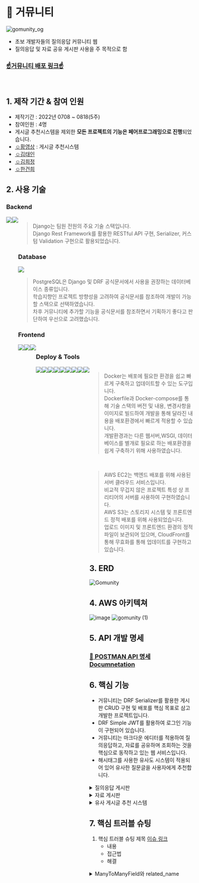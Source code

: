 # 🐢 거뮤니티
![gomunity_og](https://user-images.githubusercontent.com/97969957/185279549-76daa3f9-50dc-4eb7-b412-2f9faec1c2b3.png)  
- 초보 개발자들의 질의응답 커뮤니티 웹  
- 질의응답 및 자료 공유 게시판 사용을 주 목적으로 함  
  
### [☝거뮤니티 배포 링크☝](https://gomunity.shop)

<br>

## 1. 제작 기간 & 참여 인원

- 제작기간 : 2022년 0708 ~ 0818(5주)  
- 참여인원 : 4명
- 게시글 추천시스템을 제외한 **모든 프로젝트의 기능은 페어프로그래밍으로 진행**되었습니다.
- [☺황영상](https://github.com/migdracios) : 게시글 추천시스템
- [☺김태인](https://github.com/kti0940)
- [☺김희정](https://github.com/kimheejeong3808)
- [☺한건희](https://github.com/hangunhee94)


## 2. 사용 기술

### Backend

<div style="display:flex">
    <img src="https://img.shields.io/badge/Python-3776AB?style=for-the-badge&logo=Python&logoColor=white">
    <img src="https://img.shields.io/badge/Django-092E20?style=for-the-badge&logo=Django&logoColor=white">
<div>

> Django는 팀원 전원의 주요 기술 스택입니다.  
> Django Rest Framework를 활용한 RESTful API 구현, Serializer, 커스텀 Validation 구현으로 활용되었습니다.

### Database

<img src="https://img.shields.io/badge/PostgreSQL-4169E1?style=for-the-badge&logo=PostgreSQL&logoColor=white">

> PostgreSQL은 Django 및 DRF 공식문서에서 사용을 권장하는 데이터베이스 종류입니다.  
> 학습지향인 프로젝트 방향성을 고려하여 공식문서를 참조하여 개발이 가능할 스택으로 선택하였습니다.  
> 차후 거뮤니티에 추가할 기능을 공식문서를 참조하면서 기획하기 좋다고 판단하여 우선으로 고려했습니다.

### Frontend

<div style="display:flex">
    <img src="https://img.shields.io/badge/HTML5-e34f26?style=for-the-badge&logo=HTML5&logoColor=white">
    <img src="https://img.shields.io/badge/CSS3-1572B6?style=for-the-badge&logo=CSS3&logoColor=white">
    <img src="https://img.shields.io/badge/Javascript-F7DF1E?style=for-the-badge&logo=JavaScript&logoColor=white">    
<div>

### Deploy & Tools

<div style="display:flex">
    <img src="https://img.shields.io/badge/Git-F05032?style=for-the-badge&logo=Git&logoColor=white">
    <img src="https://img.shields.io/badge/Sourcetree-0052CC?style=for-the-badge&logo=Sourcetree&logoColor=white">
    <img src="https://img.shields.io/badge/Github-181717?style=for-the-badge&logo=Github&logoColor=white">
    <img src="https://img.shields.io/badge/Visual Studio Code-007ACC?style=for-the-badge&logo=Visual Studio Code&logoColor=white">    
<div>
<div style="display:flex">
    <img src="https://img.shields.io/badge/Docker-2496ED?style=for-the-badge&logo=Docker&logoColor=white">
    <img src="https://img.shields.io/badge/Amazon EC2-FF9900?style=for-the-badge&logo=Amazon EC2&logoColor=white">
    <img src="https://img.shields.io/badge/Amazon S3-569A31?style=for-the-badge&logo=Amazon S3&logoColor=white">
    <img src="https://img.shields.io/badge/Gunicorn-499848?style=for-the-badge&logo=Gunicorn&logoColor=white">
    <img src="https://img.shields.io/badge/NGINX-009639?style=for-the-badge&logo=NGINX&logoColor=white">
<div>
  
> Docker는 배포에 필요한 환경을 쉽고 빠르게 구축하고 업데이트할 수 있는 도구입니다.  
> Dockerfile과 Docker-compose를 통해 기술 스택의 버전 및 내용, 변경사항을 이미지로 빌드하여 개발을 통해 달라진 내용을 배포환경에서 빠르게 적용할 수 있습니다.  
> 개발환경과는 다른 웹서버,WSGI, 데이터베이스를 별개로 필요로 하는 배포환경을 쉽게 구축하기 위해 사용하였습니다.
  
<br>
  
> AWS EC2는 백엔드 배포를 위해 사용된 서버 클라우드 서비스입니다.  
> 비교적 무겁지 않은 프로젝트 특성 상 프리티어의 서버를 사용하여 구현하였습니다.  
> AWS S3는 스토리지 시스템 및 프론트엔드 정적 배포를 위해 사용되었습니다.  
> 업로드 이미지 및 프론트엔드 환경의 정적파일이 보관되어 있으며, CloudFront를 통해 무효화를 통해 업데이트를 구현하고 있습니다.

## 3. ERD

![Gomunity](https://user-images.githubusercontent.com/97969957/185282933-80713a8e-cdf6-47c4-ba20-ef985fddf0d0.png)
    
## 4. AWS 아키텍쳐

![image](https://user-images.githubusercontent.com/97969957/185283041-45f4504d-e797-4714-9d7e-058568c20f8d.png)
![gomunity (1)](https://user-images.githubusercontent.com/97969957/187371617-783405eb-9ae5-4375-b042-f5de8c9c145c.png)


## 5. API 개발 명세
### [🚩 POSTMAN API 명세 Documnetation](https://documenter.getpostman.com/view/19965228/UzQpwndu)

## 6. 핵심 기능

- 거뮤니티는 DRF Serializer를 활용한 게시판 CRUD 구현 및 배포를 핵심 목표로 삼고 개발한 프로젝트입니다.
- DRF Simple JWT를 활용하여 로그인 기능이 구현되어 있습니다.
- 거뮤니티는 마크다운 에디터를 적용하여 질의응답하고, 자료를 공유하며 조회하는 것을 핵심으로 동작하고 있는 웹 서비스입니다. 
- 해시태그를 사용한 유사도 시스템이 적용되어 있어 유사한 질문글을 사용자에게 추천합니다.

<details>
<summary>질의응답 게시판</summary>
<div markdown="1">

### 1. 질문글 조회
        
사용자가 로그인 없이도 게시글을 조회할 수 있도록 Access Token 없이 GET 요청함
  
  **질문글 목록 조회** [🔥code](https://github.com/migdracios/gomunity_be/blob/cdd28297e5ca5c2b9d1293067ae67069c192678c/qna/views.py#L134-L138)
  
      - 질문글 Serializer를 사용하여, 작성된 게시글의 제목, 작성자, 좋아요수, 댓글수 데이터를 Return

  **질문글 상세 조회** [🔥code](https://github.com/migdracios/gomunity_be/blob/cdd28297e5ca5c2b9d1293067ae67069c192678c/qna/views.py#L38-L41)  
  
      - 질문글 Serializer를 사용하여, 작성된 게시글의 제목, 작성자, 작성일, 좋아요수, 댓글 목록, 내용 데이터를 Return
        
### 2. 질문글 작성 

**질문글 작성** [🔥code](https://github.com/migdracios/gomunity_be/blob/cdd28297e5ca5c2b9d1293067ae67069c192678c/qna/views.py#L43-L57)

    - 작성자, 제목, 해시태그, 내용, 썸네일 이미지를 Request
    - Serializer is_valid() 통과 후 save()메서드로 레코드 저장
    - 섬네일 이미지의 이름을 변경 후, boto3의 s3.upload_file() 메서드를 통하여 username/imagename 형태로 S3 저장
    - 200,400 status_code 및 메시지 리턴
  
### 3. 질문글 수정 

**질문글 수정** [🔥code](https://github.com/migdracios/gomunity_be/blob/cdd28297e5ca5c2b9d1293067ae67069c192678c/qna/views.py#L59-L74)

    - URL로 게시글 PK 요구
    - 작성자, 제목, 해시태그, 내용, 썸네일 이미지 중 일부를 Request
    - Serializer is_valid() 및 Partial 메서드를 사용하여 데이터 검증 이후 save()메서드로 업데이트
    - 섬네일 이미지의 이름을 변경 후, boto3의 s3.upload_file() 메서드를 통하여 username/imagename 형태로 S3 저장
    - 200,400 status_code 및 메시지 리턴
    
### 4. 질문글 삭제 

**질문글 삭제** [🔥code](https://github.com/migdracios/gomunity_be/blob/cdd28297e5ca5c2b9d1293067ae67069c192678c/qna/views.py#L76-L80)

    - URL로 게시글 PK 요구
    - 작성자 Request
    - 게시글의 레코드를 삭제, 200,400 status_code 및 메시지 리턴
    
### 5. 질문글 검색 

**질문글 검색** [🔥code](https://github.com/migdracios/gomunity_be/blob/cdd28297e5ca5c2b9d1293067ae67069c192678c/qna/views.py#L141-L145)

    - 검색 키워드 Request
    - 
    - DRF 제네릭뷰 서치필터를 사용하여 제목, 작성자, 내용 데이터와 일치하는 레코드를 클라이언트에 전달합니다.

</div>
</details>

<details>
<summary>자료 게시판</summary>
<div markdown="1">

1. 자료 조회 
    1. 자료 목록 조회 [📜코드링크](https://github.com/migdracios/gomunity_be/blob/cdd28297e5ca5c2b9d1293067ae67069c192678c/archive/views.py#L108-L111)
        - 사용자는 자료글의 목록을 조회할 수 있습니다.
        - 작성된 게시글의 제목, 작성자, 좋아요수 데이터를 시리얼라이저를 통해 클라이언트에 전달합니다.
    2. 자료 상세 조회 [📜코드링크](https://github.com/migdracios/gomunity_be/blob/cdd28297e5ca5c2b9d1293067ae67069c192678c/archive/views.py#L20-L23)
        - 사용자는 자료글의 상세 내용을 조회할 수 있습니다.
        - 작성된 게시글의 제목, 작성자, 좋아요수, 댓글, 내용 데이터를 시리얼라이저를 통해 클라이언트에 전달합니다.
2. 자료 작성 [📜코드링크](https://github.com/migdracios/gomunity_be/blob/cdd28297e5ca5c2b9d1293067ae67069c192678c/archive/views.py#L25-L32)
    - 사용자는 자료 작성페이지에서 입력한 데이터를 데이터베이스 레코드로 저장할 수 있습니다.
    - 게시글 작성에 성공하면 성공 메시지를 클라이언트에 전달합니다.
    - 게시글 작성에 실패하면 오류 내용을 메시지로 클라이언트에 전달합니다.
3. 자료 수정 [📜코드링크](https://github.com/migdracios/gomunity_be/blob/cdd28297e5ca5c2b9d1293067ae67069c192678c/archive/views.py#L34-L42)
    - 사용자는 작성된 자료글을 작성한 사용자로 제한하여 수정할 수 있습니다.
    - 사용자는 작성페이지를 통해서 기존 작성된 내용을 바탕으로 데이터를 수정하여 데이터베이스 레코드를 저장합니다.
4. 자료 삭제 [📜코드링크](https://github.com/migdracios/gomunity_be/blob/cdd28297e5ca5c2b9d1293067ae67069c192678c/archive/views.py#L44-L48)
    - 사용자는 작성된 자료글을 작성한 사용자로 제한하여 삭제할 수 있습니다.
    - 사용자는 자료글 상세 페이지에서 삭제버튼을 통하여 데이터베이스의 작성글 레코드를 삭제합니다.
    
</div>
</details>

<details>
<summary>유사 게시글 추천 시스템</summary>
<div markdown="1">



</div>
</details>
    
    

## 7. 핵심 트러블 슈팅

1. 핵심 트러블 슈팅 제목 [이슈 링크]()
    - 내용
    - 접근법
    - 해결
  
  
<details>
<summary>ManyToManyField와 related_name</summary>
<div markdown="1">

---

### ✍상황

- 사용자가 질문글과 답글을 작성하면, 다른 사용자는 좋아요를 각각 질문글과 답글에 상호작용할 수 있음
- 그렇기 때문에 질문글과 답글에 각각 좋아요 필드가 필요함
- 사용자-질문글 테이블에 M:M으로 연결되는 `질문글 좋아요 테이블`과 사용자-답글 테이블에 M:M으로 연결되는 `답글 좋아요 테이블`을 각각 생성하고 싶음
- ERD 대로 코드를 작성하고, migrations을 하는 중 하기와 같은 오류코드를 뱉어냈다.

![Untitled](https://user-images.githubusercontent.com/97969957/186821329-a9a492ae-bac0-427b-b33c-39d6e0d5c066.png)

```python
class QnAQuestion(models.Model):
    user = models.ForeignKey(UserModel, verbose_name="질문작성자", on_delete=models.CASCADE)
    title = models.CharField("제목", max_length=100)
    content = models.TextField("질문글")
    like = models.ManyToManyField(UserModel, through="QuestionLike")
    created_at = models.DateTimeField("생성시간", auto_now_add=True)
    updated_at = models.DateTimeField("수정시간", auto_now=True)

    def __str__(self):
        return f"작성된 질문은 {self.title} 입니다"
```

- 작성된 ERD대로 ManyToMany 필드를 작성하려고 하자 오류가 발생하면서 마이그레이션이 실행되지 않았음

### ✍오류코드

![Untitle1d](https://user-images.githubusercontent.com/97969957/186821341-753f6c3c-f7f1-4c8a-aca2-2c48f802b402.png)

### ✍트러블슈팅

[점프 투 파이썬](https://wikidocs.net/71791)

- 구글링을 통해 문제의 내용을 찾아보니 QnAQuestion 모델에서 사용한 user와 like 필드가 모두 UserModel과 연결이 되어있어서 생긴 문제
- `UserModel.qnaquestions_set`처럼 User모델을 통해서 데이터에 접근하려 할때 user를 기준으로 할지, like를 기준으로 해야할지 명확하지 않다는 것이 이유였다

### ✍해결

하나의 모델에서 참조하고 있는 유저모델이 두 개나 있다!

- ERD의 설계 상으로는 문제가 없었으나 물리적으로 모델을 생성할 때 각 필드가 참조하고 있는 모델이 동일하기 때문에 발생한 문제
- 그러나 모델을 생성하는 과정에서 발생한 문제로, 이는 하나의 모델이 **`역참조할 때`** 바라봐야 할 필드가 무엇인지 확실하게 정의해줘야 한다

related_name 메서드로 충돌 피하기

- ManyToMany 필드에 **`related_name을 지정해주는 것`**으로 충돌을 피할 수 있다.(다른 필드에서도 가능하지만, 이름을 굳이 추가적으로 바꿔주지는 않았다)

```jsx
like = models.ManyToManyField(UserModel, related_name='question_like', through="QuestionLike")
```

</div>
</details>
  
  
